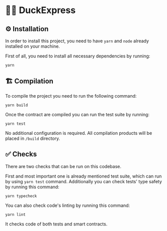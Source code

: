 # 🧙‍♂️ DuckExpress

## ⚙️ Installation

In order to install this project, you need to have `yarn` and `node` already installed on your machine.

First of all, you need to install all necessary dependencies by running:
```shell
yarn
```

## 🏗 Compilation

To compile the project you need to run the following command:
```shell
yarn build
```

Once the contract are compiled you can run the test suite by running:
```shell
yarn test
```

No additional configuration is required. All compilation products will be placed in `/build` directory.

## ✅ Checks

There are two checks that can be run on this codebase.

First and most important one is already mentioned test suite, which can run by using `yarn test` command. Additionally you can check tests' type safety by running this command:
```shell
yarn typecheck
```
You can also check code's linting by running this command:
```shell
yarn lint
```
It checks code of both tests and smart contracts.
